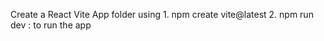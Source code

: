 Create a React Vite App folder using
    1. npm create vite@latest
    2. npm run dev : to run the app
